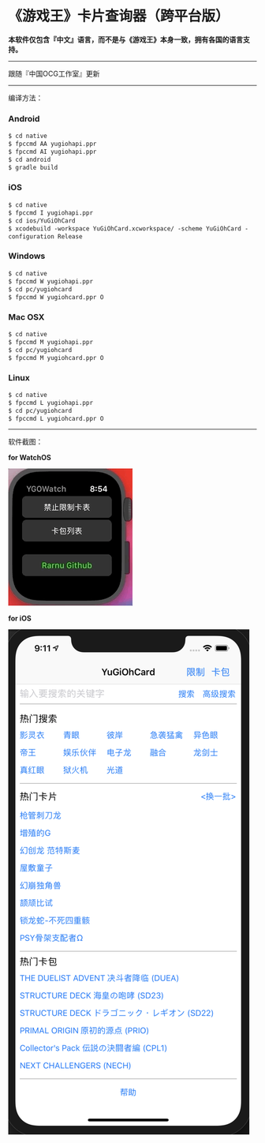《游戏王》卡片查询器（跨平台版）
=============================

**本软件仅包含『中文』语言，而不是与《游戏王》本身一致，拥有各国的语言支持。**

- - -

跟随『中国OCG工作室』更新

- - -

编译方法：

### Android

```
$ cd native
$ fpccmd AA yugiohapi.ppr
$ fpccmd AI yugiohapi.ppr
$ cd android
$ gradle build
```

### iOS

```
$ cd native
$ fpccmd I yugiohapi.ppr
$ cd ios/YuGiOhCard
$ xcodebuild -workspace YuGiOhCard.xcworkspace/ -scheme YuGiOhCard -configuration Release
```

### Windows

```
$ cd native
$ fpccmd W yugiohapi.ppr
$ cd pc/yugiohcard
$ fpccmd W yugiohcard.ppr O
```

### Mac OSX

```
$ cd native
$ fpccmd M yugiohapi.ppr
$ cd pc/yugiohcard
$ fpccmd M yugiohcard.ppr O
```

### Linux

```
$ cd native
$ fpccmd L yugiohapi.ppr
$ cd pc/yugiohcard
$ fpccmd L yugiohcard.ppr O
```

- - -

软件截图：

**for WatchOS**

![](https://raw.githubusercontent.com/rarnu/yugioh-card/master/screenshot/watchapp.gif)

**for iOS**

![](https://raw.githubusercontent.com/rarnu/yugioh-card/master/screenshot/iosapp.png)